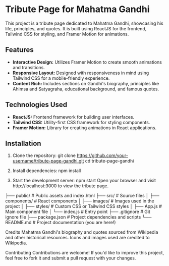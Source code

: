 # Tribute Page for Mahatma Gandhi

This project is a tribute page dedicated to Mahatma Gandhi, showcasing his life, principles, and quotes. It is built using ReactJS for the frontend, Tailwind CSS for styling, and Framer Motion for animations.

## Features

- **Interactive Design:** Utilizes Framer Motion to create smooth animations and transitions.
- **Responsive Layout:** Designed with responsiveness in mind using Tailwind CSS for a mobile-friendly experience.
- **Content Rich:** Includes sections on Gandhi's biography, principles like Ahimsa and Satyagraha, educational background, and famous quotes.

## Technologies Used

- **ReactJS:** Frontend framework for building user interfaces.
- **Tailwind CSS:** Utility-first CSS framework for styling components.
- **Framer Motion:** Library for creating animations in React applications.

## Installation

1. Clone the repository:
git clone https://github.com/your-username/tribute-page-gandhi.git
cd tribute-page-gandhi

2. Install dependencies:
npm install

3. Start the development server:
npm start
Open your browser and visit http://localhost:3000 to view the tribute page.

├── public/                  # Public assets and index.html
├── src/                     # Source files
│   ├── components/          # React components
│   ├── images/              # Images used in the project
│   ├── styles/              # Custom CSS or Tailwind CSS styles
│   ├── App.js               # Main component file
│   └── index.js             # Entry point
├── .gitignore               # Git ignore file
├── package.json             # Project dependencies and scripts
└── README.md                # Project documentation (you are here!)

Credits
Mahatma Gandhi's biography and quotes sourced from Wikipedia and other historical resources.
Icons and images used are credited to Wikipedia.

Contributing
Contributions are welcome! If you'd like to improve this project, feel free to fork it and submit a pull request with your changes.
